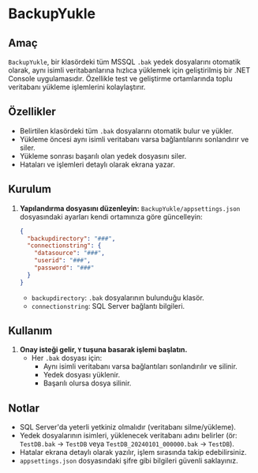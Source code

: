 # BackupYukle

## Amaç

`BackupYukle`, bir klasördeki tüm MSSQL `.bak` yedek dosyalarını otomatik olarak, aynı isimli veritabanlarına hızlıca yüklemek için geliştirilmiş bir .NET Console uygulamasıdır. Özellikle test ve geliştirme ortamlarında toplu veritabanı yükleme işlemlerini kolaylaştırır.

## Özellikler

- Belirtilen klasördeki tüm `.bak` dosyalarını otomatik bulur ve yükler.
- Yükleme öncesi aynı isimli veritabanı varsa bağlantılarını sonlandırır ve siler.
- Yükleme sonrası başarılı olan yedek dosyasını siler.
- Hataları ve işlemleri detaylı olarak ekrana yazar.

## Kurulum

1. **Yapılandırma dosyasını düzenleyin:**
   `BackupYukle/appsettings.json` dosyasındaki ayarları kendi ortamınıza göre güncelleyin:

   ```json
   {
     "backupdirectory": "###",
     "connectionstring": {
       "datasource": "###",
       "userid": "###",
       "password": "###"
     }
   }
   ```

   - `backupdirectory`: `.bak` dosyalarının bulunduğu klasör.
   - `connectionstring`: SQL Server bağlantı bilgileri.

## Kullanım

1. **Onay isteği gelir, `Y` tuşuna basarak işlemi başlatın.**
   - Her `.bak` dosyası için:
     - Aynı isimli veritabanı varsa bağlantıları sonlandırılır ve silinir.
     - Yedek dosyası yüklenir.
     - Başarılı olursa dosya silinir.

## Notlar

- SQL Server'da yeterli yetkiniz olmalıdır (veritabanı silme/yükleme).
- Yedek dosyalarının isimleri, yüklenecek veritabanı adını belirler (ör: `TestDB.bak` → `TestDB` veya  `TestDB_20240101_000000.bak` → `TestDB`).
- Hatalar ekrana detaylı olarak yazılır, işlem sırasında takip edebilirsiniz.
- `appsettings.json` dosyasındaki şifre gibi bilgileri güvenli saklayınız.
